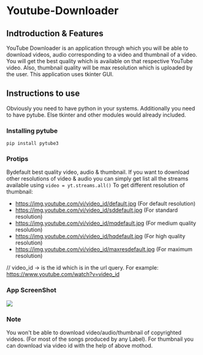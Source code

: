 # Youtube-Downloader
## Indtroduction & Features
YouTube Downloader is an application through which you will be able to download videos, audio corresponding to a video and thumbnail of a video. You will get the best quality which is available on that respective YouTube video. Also, thumbnail quality will be max resolution which is uploaded by the user. This application uses tkinter GUI.

## Instructions to use
Obviously you need to have python in your systems. Additionally you need to have pytube. Else tkinter and other modules would already included.

### Installing pytube
```pip install pytube3```

### Protips
Bydefault best quality video, audio & thumbnail. If you want to download other resolutions of video & audio you can simply get list all the streams available using
```video = yt.streams.all()```
To get different resolution of thumbnail:
- https://img.youtube.com/vi/video_id/default.jpg         (For default resolution)
- https://img.youtube.com/vi/video_id/sddefault.jpg       (For standard resolution)
- https://img.youtube.com/vi/video_id/mqdefault.jpg       (For medium quality resolution)
- https://img.youtube.com/vi/video_id/hqdefault.jpg       (For high quality resolution)
- https://img.youtube.com/vi/video_id/maxresdefault.jpg   (For maximum resolution)

// video_id -> is the id which is in the url query. For example: https://www.youtube.com/watch?v=video_id
  
### App ScreenShot
<kbd>
  <img src="https://user-images.githubusercontent.com/39110739/89879787-12ef0400-dbe1-11ea-91cf-7013423dbbbc.PNG">
</kbd>

### Note 
You won't be able to download video/audio/thumbnail of copyrighted videos. (For most of the songs produced by any Label). For thumbnail you can download via video id with the help of above mothod.
